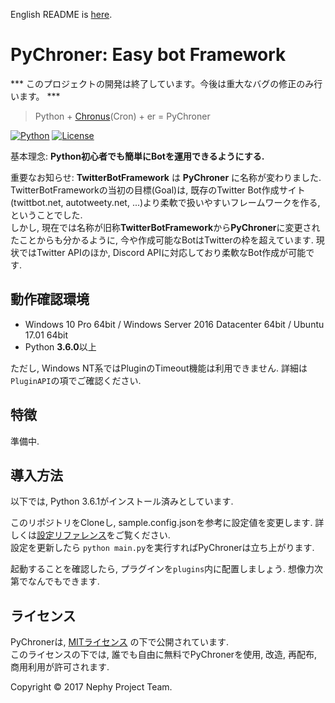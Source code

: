 English README is [here](https://github.com/NephyProject/PyChroner/blob/master/README_EN.md).

# PyChroner: Easy bot Framework

*** このプロジェクトの開発は終了しています。今後は重大なバグの修正のみ行います。 ***

> Python + [Chronus](https://ja.wikipedia.org/wiki/%E3%82%AF%E3%83%AD%E3%83%8E%E3%82%B9_(%E6%99%82%E9%96%93%E3%81%AE%E7%A5%9E))(Cron) + er = PyChroner

[![Python](https://img.shields.io/badge/Python-3.6-blue.svg?style=flat-square)]()
[![License](https://img.shields.io/badge/License-MIT%20License-blue.svg?style=flat-square)]()

基本理念: **Python初心者でも簡単にBotを運用できるようにする.**

重要なお知らせ: **TwitterBotFramework** は **PyChroner** に名称が変わりました.  
TwitterBotFrameworkの当初の目標(Goal)は, 既存のTwitter Bot作成サイト(twittbot.net, autotweety.net, ...)より柔軟で扱いやすいフレームワークを作る, ということでした.  
しかし, 現在では名称が旧称**TwitterBotFramework**から**PyChroner**に変更されたことからも分かるように, 今や作成可能なBotはTwitterの枠を超えています. 現状ではTwitter APIのほか, Discord APIに対応しており柔軟なBot作成が可能です.

## 動作確認環境
- Windows 10 Pro 64bit / Windows Server 2016 Datacenter 64bit / Ubuntu 17.01 64bit
- Python **3.6.0**以上

ただし, Windows NT系ではPluginのTimeout機能は利用できません. 詳細は`PluginAPI`の項でご確認ください.

## 特徴
準備中.

## 導入方法
以下では, Python 3.6.1がインストール済みとしています.

このリポジトリをCloneし, sample.config.jsonを参考に設定値を変更します. 詳しくは[設定リファレンス](https://github.com/NephyProject/PyChroner/wiki/config.json-Reference)をご覧ください.  
設定を更新したら `python main.py`を実行すればPyChronerは立ち上がります.

起動することを確認したら, プラグインを`plugins`内に配置しましょう. 想像力次第でなんでもできます.

## ライセンス
PyChronerは, [MITライセンス](https://github.com/NephyProject/PyChroner/wiki/LICENSE) の下で公開されています.  
このライセンスの下では, 誰でも自由に無料でPyChronerを使用, 改造, 再配布, 商用利用が許可されます.

Copyright © 2017 Nephy Project Team.  
